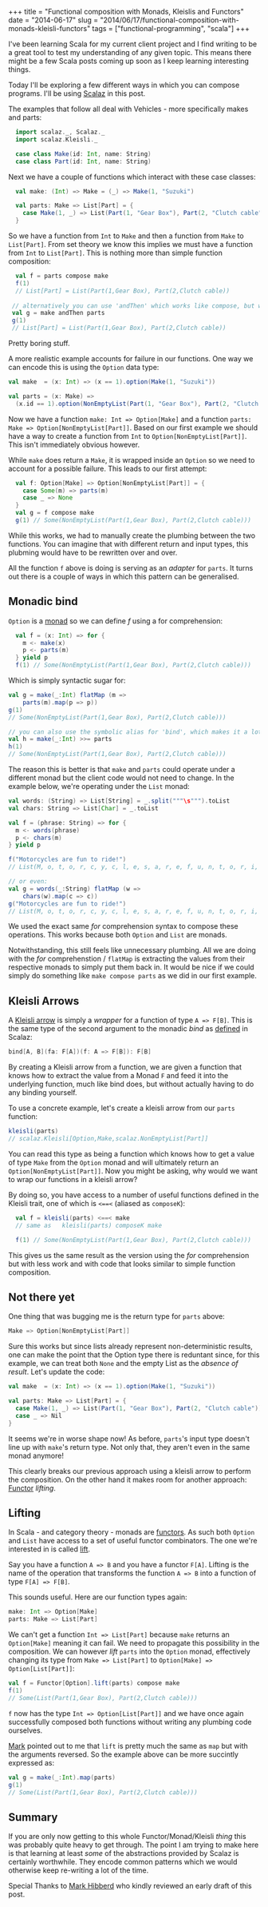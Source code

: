+++
title = "Functional composition with Monads, Kleislis and Functors"
date = "2014-06-17"
slug = "2014/06/17/functional-composition-with-monads-kleisli-functors"
tags = ["functional-programming", "scala"]
+++

I've been learning Scala for my current client project and I find writing to be a great tool to test my understanding of any given topic. This means there might be a few Scala posts coming up soon as I keep learning interesting things. 

Today I'll be exploring a few different ways in which you can compose programs. I'll be using [Scalaz][1] in this post.

The examples that follow all deal with Vehicles - more specifically makes and parts:

```scala
  import scalaz._, Scalaz._
  import scalaz.Kleisli._

  case class Make(id: Int, name: String)
  case class Part(id: Int, name: String)
```

Next we have a couple of functions which interact with these case classes:

```scala
  val make: (Int) => Make = (_) => Make(1, "Suzuki")

  val parts: Make => List[Part] = {
    case Make(1, _) => List(Part(1, "Gear Box"), Part(2, "Clutch cable"))
  }
```

So we have a function from `Int` to `Make` and then a function from `Make` to `List[Part]`. From set theory we know this implies we must have a function from `Int` to `List[Part]`. This is nothing more than simple function composition:

```scala
  val f = parts compose make
  f(1)
  // List[Part] = List(Part(1,Gear Box), Part(2,Clutch cable))
  
 // alternatively you can use 'andThen' which works like compose, but with the arguments flipped:
 val g = make andThen parts
 g(1)
 // List[Part] = List(Part(1,Gear Box), Part(2,Clutch cable))
```

Pretty boring stuff.

A more realistic example accounts for failure in our functions. One way we can encode this is using the `Option` data type:

```scala
val make  = (x: Int) => (x == 1).option(Make(1, "Suzuki"))

val parts = (x: Make) =>
  (x.id == 1).option(NonEmptyList(Part(1, "Gear Box"), Part(2, "Clutch cable")))
```

Now we have a function `make: Int => Option[Make]` and a function `parts: Make => Option[NonEmptyList[Part]]`. Based on our first example we should have a way to create a function from `Int` to `Option[NonEmptyList[Part]]`. This isn't immediately obvious however. 

While `make` does return a `Make`, it is wrapped inside an `Option` so we need to account for a possible failure. This leads to our first attempt:

```scala
  val f: Option[Make] => Option[NonEmptyList[Part]] = {
    case Some(m) => parts(m)
    case _ => None
  }
  val g = f compose make
  g(1) // Some(NonEmptyList(Part(1,Gear Box), Part(2,Clutch cable)))  
```

While this works, we had to manually create the plumbing between the two functions.  You can imagine that with different return and input types, this plubming would have to be rewritten over and over. 

All the function `f` above is doing is serving as an *adapter* for `parts`. It turns out there is a couple of ways in which this pattern can be generalised.

## Monadic bind

`Option` is a [monad][2] so we can define *f* using a for comprehension:

```scala
  val f = (x: Int) => for {
    m <- make(x)
    p <- parts(m)
  } yield p
  f(1) // Some(NonEmptyList(Part(1,Gear Box), Part(2,Clutch cable)))
```

Which is simply syntactic sugar for:

```scala
val g = make(_:Int) flatMap (m =>
    parts(m).map(p => p))
g(1)
// Some(NonEmptyList(Part(1,Gear Box), Part(2,Clutch cable)))

// you can also use the symbolic alias for 'bind', which makes it a lot nicer
val h = make(_:Int) >>= parts
h(1)
// Some(NonEmptyList(Part(1,Gear Box), Part(2,Clutch cable)))
```

The reason this is better is that `make` and `parts` could operate under a different monad but the client code would not need to change. In the example below, we're operating under the `List` monad:

```scala
val words: (String) => List[String] = _.split("""\s""").toList
val chars: String => List[Char] = _.toList

val f = (phrase: String) => for {
  m <- words(phrase)
  p <- chars(m)
} yield p

f("Motorcycles are fun to ride!")
// List(M, o, t, o, r, c, y, c, l, e, s, a, r, e, f, u, n, t, o, r, i, d, e, !)

// or even:
val g = words(_:String) flatMap (w =>
    chars(w).map(c => c))
g("Motorcycles are fun to ride!")
// List(M, o, t, o, r, c, y, c, l, e, s, a, r, e, f, u, n, t, o, r, i, d, e, !)
```

We used the exact same *for* comprehension syntax to compose these operations. This works because both `Option` and `List` are monads.

Notwithstanding, this still feels like unnecessary plumbing. All we are doing with the *for* comprehenstion / `flatMap` is extracting the values from their respective monads to simply put them back in. It would be nice if we could simply do something like `make compose parts` as we did in our first example.

## Kleisli Arrows

A [Kleisli arrow][3] is simply a *wrapper* for a function of type `A => F[B]`. This is the same type of the second argument to the monadic *bind* as [defined][4] in Scalaz:

```scala
bind[A, B](fa: F[A])(f: A => F[B]): F[B]
```

By creating a Kleisli arrow from a function, we are given a function that knows how to extract the value from a Monad `F` and feed it into the underlying function, much like bind does, but without actually having to do any binding yourself.

To use a concrete example, let's create a kleisli arrow from our `parts` function:

```scala
kleisli(parts)
// scalaz.Kleisli[Option,Make,scalaz.NonEmptyList[Part]]
```

You can read this type as being a function which knows how to get a value of type `Make` from the `Option` monad and will ultimately return an `Option[NonEmptyList[Part]]`. Now you might be asking, why would we want to wrap our functions in a kleisli arrow?  

By doing so, you have access to a number of useful functions defined in the Kleisli trait, one of which is `<==<` (aliased as `composeK`):

```scala
  val f = kleisli(parts) <==< make
  // same as   kleisli(parts) composeK make

  f(1) // Some(NonEmptyList(Part(1,Gear Box), Part(2,Clutch cable)))
```

This gives us the same result as the version using the *for* comprehension but with less work and with code that looks similar to simple function composition.

## Not there yet

One thing that was bugging me is the return type for `parts` above:

```scala
Make => Option[NonEmptyList[Part]]
```

Sure this works but since lists already represent non-deterministic results, one can make the point that the Option type there is reduntant since, for this example, we can treat both `None` and the empty List as the *absence of result*. Let's update the code:

```scala
val make  = (x: Int) => (x == 1).option(Make(1, "Suzuki"))

val parts: Make => List[Part] = {
  case Make(1, _) => List(Part(1, "Gear Box"), Part(2, "Clutch cable"))
  case _ => Nil
}
```

It seems we're in worse shape now! As before, `parts`'s input type doesn't line up with `make`'s return type. Not only that, they aren't even in the same monad anymore!

This clearly breaks our previous approach using a kleisli arrow to perform the composition. On the other hand it makes room for another approach: [Functor][5] *lifting*.


## Lifting

In Scala - and category theory - monads are [functors][5]. As such both `Option` and `List` have access to a set of useful functor combinators. The one we're interested in is called [lift][6].

Say you have a function `A => B` and you have a functor `F[A]`. Lifting is the name of the operation that transforms the function  `A => B` into a function of type `F[A] => F[B]`.

This sounds useful. Here are our function types again:

```scala
make: Int => Option[Make]
parts: Make => List[Part]
```

We can't get a function `Int => List[Part]` because `make` returns an `Option[Make]` meaning it can fail. We need to propagate this possibility in the composition. We can however *lift* `parts` into the `Option` monad, effectively changing its type from `Make => List[Part]` to `Option[Make] => Option[List[Part]]`:

```scala
val f = Functor[Option].lift(parts) compose make
f(1)
// Some(List(Part(1,Gear Box), Part(2,Clutch cable)))
```
`f` now has the type `Int => Option[List[Part]]` and we have once again successfully composed both functions without writing any plumbing code ourselves.

[Mark][7] pointed out to me that `lift` is pretty much the same as `map` but with the arguments reversed. So the example above can be more succintly expressed as:

```scala
val g = make(_:Int).map(parts)
g(1)
// Some(List(Part(1,Gear Box), Part(2,Clutch cable)))
```


## Summary

If you are only now getting to this whole Functor/Monad/Kleisli *thing* this was probably quite heavy to get through. The point I am trying to make here is that learning at least *some* of the abstractions provided by Scalaz is certainly worthwhile. They encode common patterns which we would otherwise keep re-writing a lot of the time. 

Special Thanks to [Mark Hibberd][7] who kindly reviewed an early draft of this post.

[1]: https://github.com/scalaz/scalaz
[2]: http://www.leonardoborges.com/writings/2012/12/08/monads-in-small-bites-part-iv-monads/
[3]: http://www.haskell.org/haskellwiki/Arrow_tutorial#Kleisli_Arrows
[4]: https://github.com/scalaz/scalaz/blob/scalaz-seven/core/src/main/scala/scalaz/Bind.scala#L16
[5]: http://www.leonardoborges.com/writings/2012/11/30/monads-in-small-bites-part-i-functors/
[6]: https://github.com/scalaz/scalaz/blob/scalaz-seven/core/src/main/scala/scalaz/Functor.scala#L31
[7]: https://twitter.com/markhibberd
